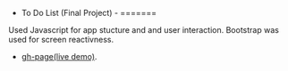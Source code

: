 - To Do List (Final Project) -
=======
  
Used Javascript for app stucture and and user interaction. Bootstrap was used for screen reactivness.  
  * [gh-page(live demo)](http://TrevorTuchten.github.io/bitwise/ToDoApp/).